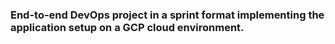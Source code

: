 ### End-to-end DevOps project in a sprint format implementing the application setup on a GCP cloud environment.
